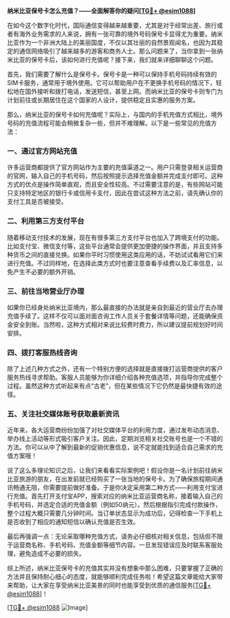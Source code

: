 **纳米比亚保号卡怎么充值？——全面解答你的疑问[[TG💪+ @esim1088](https://t.me/s/esim1088)]**

在如今这个数字化时代，国际通信变得越来越重要，尤其是对于经常出差、旅行或者有海外业务需求的人来说，拥有一张可靠的境外号码保号卡显得尤为重要。纳米比亚作为一个非洲大陆上的美丽国度，不仅以其壮丽的自然景观闻名，也因为其稳定的通信网络吸引了越来越多的游客和商务人士。那么问题来了，当你拿到一张纳米比亚的保号卡后，该如何进行充值呢？接下来，我们就来详细聊聊这个问题。

首先，我们需要了解什么是保号卡。保号卡是一种可以保持手机号码持续有效的SIM卡服务，通常用于境外使用。它可以帮助用户在不更换手机号码的情况下，轻松地在国外接听和拨打电话，发送短信，甚至上网。而纳米比亚的保号卡则专门为计划前往或长期居住在这个国家的人设计，提供稳定且实惠的服务方案。

那么，纳米比亚的保号卡如何充值呢？实际上，与国内的手机充值方式相比，境外号码的充值流程可能会稍微复杂一些，但并不难理解。以下是一些常见的充值方法：

### 一、通过官方网站充值

许多运营商都提供了官方网站作为主要的充值渠道之一。用户只需登录相关运营商的官网，输入自己的手机号码，然后按照提示选择充值金额并完成支付即可。这种方式的优点是操作简单直观，而且安全性较高。不过需要注意的是，有些网站可能只支持特定地区的银行卡或信用卡支付，因此在尝试这种方法之前，请先确认你的支付工具是否被接受。

### 二、利用第三方支付平台

随着移动支付技术的发展，现在有很多第三方支付平台也加入了跨境支付的功能。比如支付宝、微信支付等，这些平台通常会提供更加便捷的操作界面，并且支持多种货币之间的直接兑换。如果你平时习惯使用这类应用的话，不妨试试看用它们来进行充值。不过同样地，在选择此类方式时也要注意查看手续费以及汇率信息，以免产生不必要的额外开销。

### 三、前往当地营业厅办理

如果你已经身处纳米比亚境内，那么最直接的办法就是亲自到最近的营业厅去办理充值手续了。这样不仅可以面对面咨询工作人员关于套餐详情等问题，还能确保资金安全到账。当然啦，这种方式相对来说比较费时费力，所以建议提前规划好时间安排。

### 四、拨打客服热线咨询

除了上述几种方式之外，还有一个特别方便的选择就是直接拨打运营商提供的客户服务热线寻求帮助。客服人员能够为你详细介绍各种充值选项，并指导你完成整个过程。虽然这种方式听起来有点“古老”，但在某些情况下它仍然是最快捷有效的途径。

### 五、关注社交媒体账号获取最新资讯

近年来，各大运营商纷纷加强了对社交媒体平台的利用力度，通过发布动态消息、举办线上活动等形式吸引客户关注。因此，定期浏览相关社交账号也是一个不错的方法。你可以从中了解到最新的促销优惠信息，说不定就能找到适合自己需求的充值方案哦！

说了这么多理论知识之后，让我们来看看实际案例吧！假设你是一名计划前往纳米比亚旅游的朋友，在出发前就已经购买了一张当地的保号卡。为了确保旅程期间通讯畅通无阻，你需要提前做好准备。于是你决定采用第二种方式——利用支付宝进行充值。首先打开支付宝APP，搜索对应的纳米比亚运营商名称，接着输入自己的手机号码，并选定合适的充值金额（例如50纳元）。然后根据指引完成付款操作，整个过程大概只需要几分钟时间。当订单状态显示为成功后，记得检查一下手机上是否收到了相应的通知短信以确认充值是否生效。

最后再强调一点：无论采取哪种充值方式，请务必仔细核对相关信息，包括但不限于运营商名称、手机号码、充值金额等细节内容。一旦发现错误应及时联系客服处理，避免造成不必要的损失。

综上所述，纳米比亚保号卡的充值其实并没有想象中那么困难，只要掌握了正确的方法并且保持耐心细心的态度，就能够顺利完成任务啦！希望这篇文章能给大家带来帮助，让大家在享受纳米比亚美景的同时也能享受到优质的通信服务[[TG💪+ @esim1088](https://t.me/s/esim1088)]！

[[TG💪+ @esim1088](https://t.me/s/esim1088) ![Image](https://i.postimg.cc/4NQfJmqS/Snipaste-2025-05-13-00-14-12.png)]